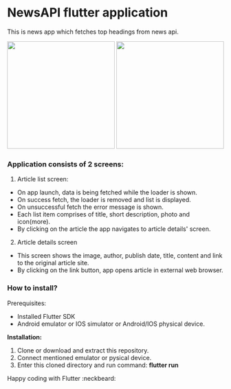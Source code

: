 # NewsAPI flutter application

This is news app which fetches top headings from news api.
<p>
  <img src="https://user-images.githubusercontent.com/57877668/166260636-02fcd1f2-b1e0-4153-9956-2510d88804b8.gif" width="250" />
  <img src="https://user-images.githubusercontent.com/57877668/166260597-ae28ebba-ef45-4b3a-87dc-df20ab079026.gif" width="250" />
</p>

### Application consists of 2 screens:
1. Article list screen:</br>
* On app launch, data is being fetched while the loader is shown.
* On success fetch, the loader is removed and list is displayed.
* On unsuccessful fetch the error message is shown.
* Each list item comprises of title, short description, photo and icon(more).
* By clicking on the article the app navigates to article details' screen.
2. Article details screen
* This screen shows the image, author, publish date, title, content and link to the original article site.
* By clicking on the link button, app opens article in external web browser.


### How to install?
Prerequisites:
* Installed Flutter SDK
* Android emulator or IOS simulator or Android/IOS physical device. 

**Installation:**
1. Clone or download and extract this repository.
2. Connect mentioned emulator or pysical device.
3. Enter this cloned directory and run command: **flutter run**

Happy coding with Flutter :neckbeard:
